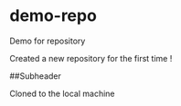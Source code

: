 # demo-repo
Demo for repository

Created a new repository for the first time !


##Subheader

Cloned to the local machine